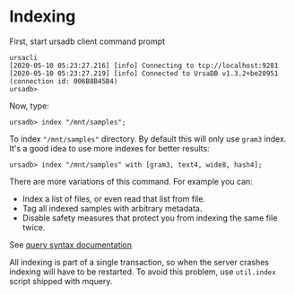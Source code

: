 # Indexing

First, start ursadb client command prompt

```
ursacli
[2020-05-10 05:23:27.216] [info] Connecting to tcp://localhost:9281
[2020-05-10 05:23:27.219] [info] Connected to UrsaDB v1.3.2+be20951 (connection id: 006B8B45B4)
ursadb>
```

Now, type:

```
ursadb> index "/mnt/samples";
```

To index `"/mnt/samples"` directory. By default this will only use `gram3` index.
It's a good idea to use more indexes for better results:

```
ursadb> index "/mnt/samples" with [gram3, text4, wide8, hash4];
```

There are more variations of this command. For example you can:
 - Index a list of files, or even read that list from file. 
 - Tag all indexed samples with arbitrary metadata.
 - Disable safety measures that protect you from indexing the same file twice.

See [query syntax documentation](./syntax.md)

All indexing is part of a single transaction, so when the server crashes indexing
will have to be restarted. To avoid this problem, use `util.index` script
shipped with mquery.
